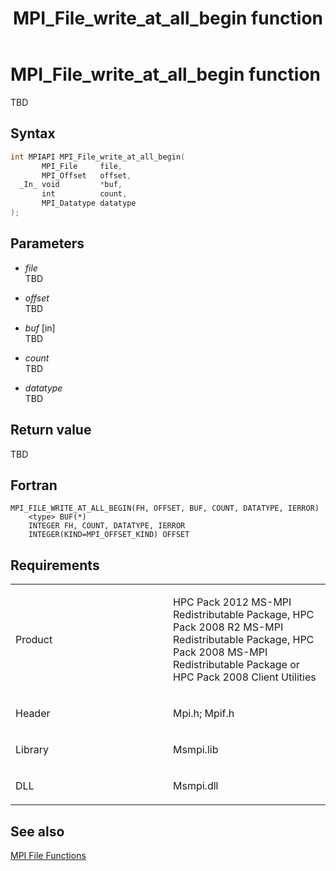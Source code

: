 ﻿---
title: MPI_File_write_at_all_begin function
TOCTitle: MPI_File_write_at_all_begin function
ms:assetid: 9b7fcc2e-8b01-4d3a-9055-1e5d6efcf051
ms:mtpsurl: https://msdn.microsoft.com/en-us/library/Dn473366(v=VS.85)
ms:contentKeyID: 59360902
ms.date: 03/28/2018
mtps_version: v=VS.85
f1_keywords:
- MPI_FILE_WRITE_AT_ALL_BEGIN
- mpif/MPI_File_write_at_all_begin
- mpi/MPI_FILE_WRITE_AT_ALL_BEGIN
dev_langs:
- C++
- C
---

# MPI\_File\_write\_at\_all\_begin function

TBD

## Syntax

``` c++
int MPIAPI MPI_File_write_at_all_begin(
       MPI_File     file,
       MPI_Offset   offset,
  _In_ void         *buf,
       int          count,
       MPI_Datatype datatype
);
```

## Parameters

  - *file*  
    TBD

  - *offset*  
    TBD

  - *buf* \[in\]  
    TBD

  - *count*  
    TBD

  - *datatype*  
    TBD

## Return value

TBD

## Fortran

    MPI_FILE_WRITE_AT_ALL_BEGIN(FH, OFFSET, BUF, COUNT, DATATYPE, IERROR)
        <type> BUF(*)
        INTEGER FH, COUNT, DATATYPE, IERROR
        INTEGER(KIND=MPI_OFFSET_KIND) OFFSET

## Requirements

<table>
<colgroup>
<col style="width: 50%" />
<col style="width: 50%" />
</colgroup>
<tbody>
<tr class="odd">
<td><p>Product</p></td>
<td><p>HPC Pack 2012 MS-MPI Redistributable Package, HPC Pack 2008 R2 MS-MPI Redistributable Package, HPC Pack 2008 MS-MPI Redistributable Package or HPC Pack 2008 Client Utilities</p></td>
</tr>
<tr class="even">
<td><p>Header</p></td>
<td>Mpi.h;
Mpif.h</td>
</tr>
<tr class="odd">
<td><p>Library</p></td>
<td>Msmpi.lib</td>
</tr>
<tr class="even">
<td><p>DLL</p></td>
<td>Msmpi.dll</td>
</tr>
</tbody>
</table>


## See also

[MPI File Functions](mpi-file-functions.md)

